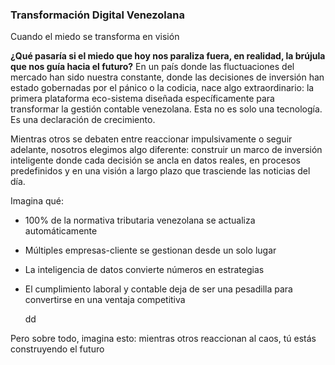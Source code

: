 ### Transformación Digital Venezolana

Cuando el miedo se transforma en visión

**¿Qué pasaría si el miedo que hoy nos paraliza fuera, en realidad, la brújula que nos guía hacia el futuro?** En un país donde las fluctuaciones del mercado han sido nuestra constante, donde las decisiones de inversión han estado gobernadas por el pánico o la codicia, nace algo extraordinario: la primera plataforma eco-sistema diseñada específicamente para transformar la gestión contable venezolana. Esta no es solo una tecnología. Es una declaración de crecimiento.

Mientras otros se debaten entre reaccionar impulsivamente o seguir adelante, nosotros elegimos algo diferente: construir un marco de inversión inteligente donde cada decisión se ancla en datos reales, en procesos predefinidos y en una visión a largo plazo que trasciende las noticias del día.

  

Imagina qué:

- 100% de la normativa tributaria venezolana se actualiza automáticamente
    
- Múltiples empresas-cliente se gestionan desde un solo lugar
    
- La inteligencia de datos convierte números en estrategias
    
- El cumplimiento laboral y contable deja de ser una pesadilla para convertirse en una ventaja competitiva
    

  dd

Pero sobre todo, imagina esto: mientras otros reaccionan al caos, tú estás construyendo el futuro
